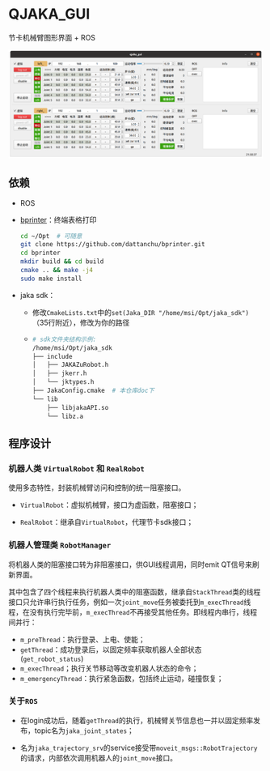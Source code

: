 # QJAKA_GUI

节卡机械臂图形界面 + ROS

![gui_snap](doc/gui_snap.png)

## 依赖

- ROS

- [bprinter](https://github.com/dattanchu/bprinter)：终端表格打印

  ```bash
  cd ~/Opt  # 可随意
  git clone https://github.com/dattanchu/bprinter.git
  cd bprinter
  mkdir build && cd build
  cmake .. && make -j4
  sudo make install
  ```

- jaka sdk：

  - 修改`CmakeLists.txt`中的`set(Jaka_DIR "/home/msi/Opt/jaka_sdk")`（35行附近），修改为你的路径

  - ```bash
    # sdk文件夹结构示例:
    /home/msi/Opt/jaka_sdk
    ├── include
    │   ├── JAKAZuRobot.h
    │   ├── jkerr.h
    │   └── jktypes.h
    ├── JakaConfig.cmake  # 本仓库doc下
    └── lib
        ├── libjakaAPI.so
        └── libz.a
    ```

## 程序设计

### 机器人类 `VirtualRobot` 和 `RealRobot`

使用多态特性，封装机械臂访问和控制的统一阻塞接口。

- `VirtualRobot`：虚拟机械臂，接口为虚函数，阻塞接口；

- `RealRobot`：继承自`VirtualRobot`，代理节卡sdk接口；

### 机器人管理类 `RobotManager`

将机器人类的阻塞接口转为非阻塞接口，供GUI线程调用，同时emit QT信号来刷新界面。

其中包含了四个线程来执行机器人类中的阻塞函数，继承自`StackThread`类的线程接口只允许串行执行任务，例如一次`joint_move`任务被委托到`m_execThread`线程，在没有执行完毕前，`m_execThread`不再接受其他任务。即线程内串行，线程间并行：

- `m_preThread`：执行登录、上电、使能；
- `getThread`：成功登录后，以固定频率获取机器人全部状态(`get_robot_status`)
- `m_execThread`；执行关节移动等改变机器人状态的命令；
- `m_emergencyThread`：执行紧急函数，包括终止运动，碰撞恢复；

### 关于`ROS`

- 在login成功后，随着`getThread`的执行，机械臂关节信息也一并以固定频率发布，topic名为`jaka_joint_states`；

- 名为`jaka_trajectory_srv`的service接受带`moveit_msgs::RobotTrajectory`的请求，内部依次调用机器人的`joint_move`接口。

